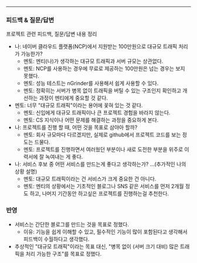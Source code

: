 - - -

### 피드백 & 질문/답변
프로젝트 관련 피드백, 질문/답변 내용 정리
- 나: 네이버 클라우드 플랫폼(NCP)에서 지원받는 100만원으로 대규모 트래픽 처리가 가능한가?
	- 멘토: 멘티(나)가 생각하는 대규모 트래픽과 서버 규모는 상관없다.
	- 멘토: NCP를 사용하는 경우에 무료로 제공하는 100만원은 넘는 경우는 보지 못했다.
	- 멘토: 성능 테스트는 nGrinder를 사용해서 쉽게 사용할 수 있다.
	- 멘토: 정확히는 서버가 병목 없이 트래픽을 버틸 수 있는 구조인지 확인하고 개선하는 과정이 멘티에게 중요할 것 같다.
- 멘토: 너무 "대규모 트래픽"이라는 용어에 꽃혀 있는 것 같다.
	- 멘토: 신입에게 대규모 트래픽이나 큰 프로젝트 경험을 바라지 않는다.
	- 멘토: CS 지식이나 어떤 문제를 해결하는 과정을 중요하게 본다.
- 나: 프로젝트를 진행 할 때, 어떤 것을 목표로 삼야아 할까? 
	- 멘토: 회사 규모마다 다르겠지만, 실제로 github에서 프로젝트 코드를 보는 정도는 드물다.
	- 멘토: 프로젝트를 진행하면서 여러웠던 부분이나 새로 도전한 부분을 위주로 이력서에 잘 녹여내는 게 좋다.
- 나: 서비스 후보 중 어떤 서비스를 만드는게 좋다고 생각하는가? ...(추가적인 나의 상황 설명)
	- 멘토: 대규모 트래픽이라는 건 서비스가 크게 중요한 건 아니다.
	- 멘토: 멘티의 상황에서는 기초적인 블로그나 SNS 같은 서비스를 먼저 2개월 정도 하고, 나머지 기간동안 하고싶은 프로젝트를 진행하는걸 추천한다.

### 반영
- 서비스는 간단한 블로그를 만드는 것을 목표로 정했다.
	- 이유: 기능을 쉽게 이해할 수 있고, 필수적인 기능이 많이 포함된다고 생각해서 피드백이 수월하다고 생각했다.
- 추상적인 "대규모 트래픽"이라는 목표 대신, "병목 없이 (서버 크기 대비) 많은 트래픽을 처리 가능한 구조"를 목표로 정했다.